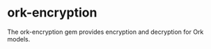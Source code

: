 ork-encryption
==============

The ork-encryption gem provides encryption and decryption for Ork models.
